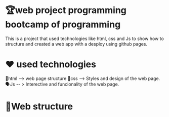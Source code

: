 # 🏆web project programming bootcamp of programming 

This is a project that used technologies like html, css and Js to show how to structure and created a web app with a desploy using github pages.

# ❤ used technologies

👀html --> web page structure 
🦚css --> Styles and design of the web page.
🗣Js -- > Interective and funcionality of the web page. 

# 🧨Web structure 

